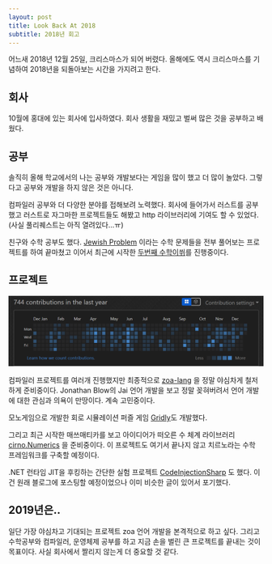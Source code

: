 ```yaml
---
layout: post
title: Look Back At 2018
subtitle: 2018년 회고
---
```


어느새 2018년 12월 25일, 크리스마스가 되어 버렸다. 올해에도 역시 크리스마스를 기념하여 2018년을 되돌아보는 시간을 가지려고 한다.

## 회사

10월에 홍대에 있는 회사에 입사하였다. 회사 생활을 재밌고 벌써 많은 것을 공부하고 배웠다.

## 공부

솔직히 올해 학교에서의 나는 공부와 개발보다는 게임을 많이 했고 더 많이 놀았다. 그렇다고 공부와 개발을 하지 않은 것은 아니다.

컴파일러 공부와 더 다양한 분야를 접해보려 노력했다. 회사에 들어가서 러스트를 공부했고 러스트로 자그마한 프로젝트들도 해봤고 http 라이브러리에 기여도 할 수 있었다. (사실 풀리퀘스트는 아직 열려있다...ㅠ)

친구와 수학 공부도 했다. [Jewish Problem](https://github.com/Big-BlueBerry/JewishProblems) 이라는 수학 문제들을 전부 풀어보는 프로젝트를 하여 끝마쳤고 이어서 최근에 시작한 [두번째 수학이쒸](https://github.com/Big-BlueBerry/MathIsh)를 진행중이다.

## 프로젝트

![contribute](/img/2018-contribute.png)

컴파일러 프로젝트를 여러개 진행했지만 최종적으로 [zoa-lang](https://github.com/zoa-lang/zoa) 을 정말 야심차게 철저하게 준비중이다. Jonathan Blow의 Jai 언어 개발을 보고 정말 꽂혀버려서 언어 개발에 대한 관심과 의욕이 만땅이다. 계속 고민중이다.

모노게임으로 개발한 회로 시뮬레이션 퍼즐 게임 [Gridly](https://github.com/phillyai/Gridly)도 개발했다.

그리고 최근 시작한 매쓰매티카를 보고 아이디어가 떠오른 수 체계 라이브러리 [cirno.Numerics](https://github.com/cirno-math/cirno.Numerics) 을 준비중이다. 이 프로젝트도 여기서 끝나지 않고 치르노라는 수학 프레임워크를 구축할 예정이다.

.NET 런타임 JIT을 후킹하는 간단한 실험 프로젝트 [CodeInjectionSharp](https://github.com/phillyai/CodeInjectionSharp) 도 했다. 이건 원래 블로그에 포스팅할 예정이었으나 이미 비슷한 글이 있어서 포기했다.

## 2019년은..

일단 가장 야심차고 기대되는 프로젝트 zoa 언어 개발을 본격적으로 하고 싶다. 그리고 수학공부와 컴파일러, 운영체제 공부를 하고 지금 손을 벌린 큰 프로젝트를 끝내는 것이 목표이다. 사실 회사에서 짤리지 않는게 더 중요할 것 같다.
